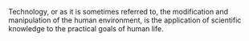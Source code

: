 Technology, or as it is sometimes referred to, the modification and manipulation of the human environment, is the application of scientific knowledge to the practical goals of human life.